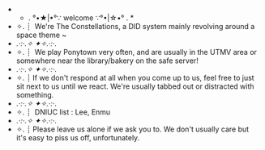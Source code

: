 - * . °•★|•°∵ welcome ∵°•|☆•° . *
- ✧. ┊ ⁭ We're The Constellations, a DID system mainly revolving around a space theme ~
- *.·:·.✧ ✦✧.·:·.*
- ✧. ┊ ⁭ We play Ponytown very often, and are usually in the UTMV area or somewhere near the library/bakery on the safe server!
- *.·:·.✧ ✦✧.·:·.*
- ✧. ┊ If we don't respond at all when you come up to us, feel free to just sit next to us until we react. We're usually tabbed out or distracted with something.
- *.·:·.✧ ✦✧.·:·.*
- ✧. ┊ ⁭ DNIUC list : Lee, Enmu
- *.·:·.✧ ✦✧.·:·.*
- ✧. ┊ ⁭Please leave us alone if we ask you to. We don't usually care but it's easy to piss us off, unfortunately.








<!---
MaxandTheSolarSystem/MaxandTheSolarSystem is a ✨ special ✨ repository because its `README.md` (this file) appears on your GitHub profile.
You can click the Preview link to take a look at your changes.
--->
